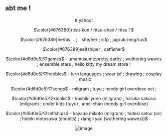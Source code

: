 ## abt me !
<div align="center">
  # yahoo! 
  
  $\color{#676389}ritsu-kun / ritsu-chan / ritsu ! $
  
  $\color{#676389}he/his ⠀ ;⠀ she/her ; isfp ; jap/ukr/eng/rus$

  $\color{#676389}selfshiper ; catfisher$
  
  $\color{#d6d0e5}♡games$ - umamusume:pretty darby ; wuthering wawes ; ensemble stars ; hello kitty my dream store !
  
  $\color{#d6d0e5}♡hobbies$ - lern languages ; wear jsf ; drawing ; cosplay ; music 

  $\color{#d6d0e5}♡songs$ - milgram ; tuyu ; needy girl overdose oct ; 

  $\color{#d6d0e5}♡kinnlist$ - kashiki yuno (milgram) ; haruka sakurai (milgram) ; under kids (tuyu) ; ame-chan (needy girl overdose)

  $\color{#d6d0e5}♡selfships$ - kayano mikoto (milgram) ; hideki satou (oc) ; hideki motosuwa (chobits) ; xiangli yao (wuthering wawes)}$
  
  ![image](https://files.catbox.moe/448fp8.png)
  
</div>
